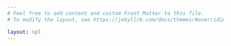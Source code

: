 ```yaml
---
# Feel free to add content and custom Front Matter to this file.
# To modify the layout, see https://jekyllrb.com/docs/themes/#overriding-theme-defaults

layout: spl
---
```

